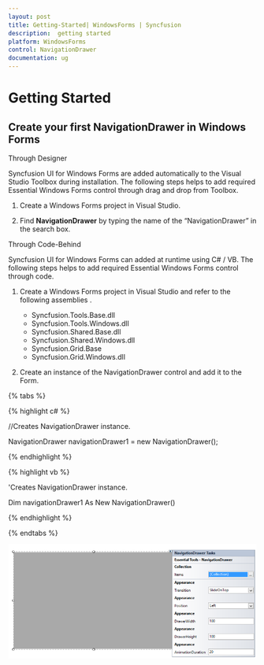 ```yaml
---
layout: post
title: Getting-Started| WindowsForms | Syncfusion
description:  getting started
platform: WindowsForms
control: NavigationDrawer 
documentation: ug
---
```


# Getting Started

## Create your first NavigationDrawer in Windows Forms

Through Designer

Syncfusion UI for Windows Forms are added automatically to the Visual Studio Toolbox during installation. The following steps helps to add required Essential Windows Forms control through drag and drop from Toolbox. 

1. Create a Windows Forms project in Visual Studio.

2. Find **NavigationDrawer** by typing the name of the “NavigationDrawer” in the search box.

Through Code-Behind

Syncfusion UI for Windows Forms can added at runtime using C# / VB. The following steps helps to add required Essential Windows Forms control through code. 

1. Create a Windows Forms project in Visual Studio and refer to the following assemblies .
	* Syncfusion.Tools.Base.dll
	* Syncfusion.Tools.Windows.dll
	* Syncfusion.Shared.Base.dll
	* Syncfusion.Shared.Windows.dll
	* Syncfusion.Grid.Base
	* Syncfusion.Grid.Windows.dll

2. Create an instance of the NavigationDrawer control and add it to the Form.

{% tabs %}

{% highlight c# %}

//Creates NavigationDrawer instance.

NavigationDrawer navigationDrawer1 = new NavigationDrawer();

{% endhighlight  %}

{% highlight vb %}

'Creates NavigationDrawer instance. 

Dim navigationDrawer1 As New NavigationDrawer()

{% endhighlight  %}

{% endtabs %}


![](Getting-Started_images/start.png)




